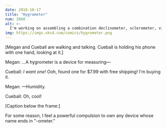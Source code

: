 ```yaml
---
date: 2018-10-17
title: "Hygrometer"
num: 2060
alt: >-
  I'm working on assembling a combination declinometer, sclerometer, viscometer, aleurometer, stalagmometer, and hypsometer. I'm making good progress according to my ometerometer, a device which shows the rate at which I'm acquiring measurement devices.
img: https://imgs.xkcd.com/comics/hygrometer.png
---
```

[Megan and Cueball are walking and talking. Cueball is holding his phone with one hand, looking at it.]

Megan: ...A hygrometer is a device for measuring—

Cueball: *I want one!* Ooh, found one for $7.99 with free shipping! I'm buying it.

Megan: —Humidity.

Cueball: Oh, cool!

[Caption below the frame:]

For some reason, I feel a powerful compulsion to own any device whose name ends in "-ometer."